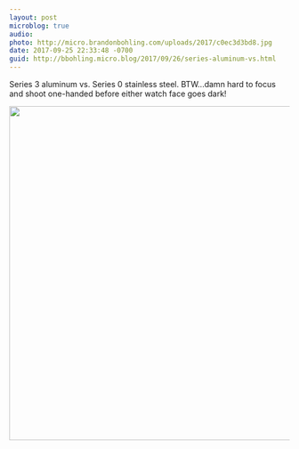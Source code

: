 ```yaml
---
layout: post
microblog: true
audio: 
photo: http://micro.brandonbohling.com/uploads/2017/c0ec3d3bd8.jpg
date: 2017-09-25 22:33:48 -0700
guid: http://bbohling.micro.blog/2017/09/26/series-aluminum-vs.html
---
```

Series 3 aluminum vs. Series 0 stainless steel. BTW...damn hard to focus and shoot one-handed before either watch face goes dark!

<img src="http://micro.brandonbohling.com/uploads/2017/c0ec3d3bd8.jpg" width="599" height="600" />
